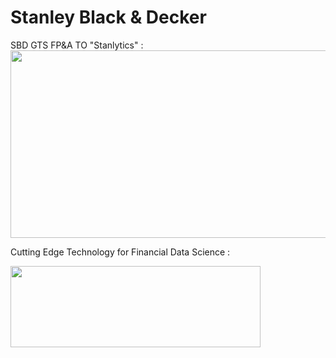 
# Stanley Black & Decker 


SBD GTS FP&A TO  "Stanlytics" : 
<img src="https://www.workfront.com/sites/default/files/2020-12/logo_stanley-black-decker_white%20%281%29.png" width="600" height="300">


Cutting Edge Technology for Financial Data Science : 

<img src="https://rstudio.com/wp-content/uploads/2018/10/RStudio-Logo-White.png" width="400" height="130">
